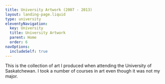 ```yaml
---
title: University Artwork (2007 - 2013)
layout: landing-page.liquid
type: university
eleventyNavigation:
  key: University
  title: University Artwork
  parent: Home
  order: 6
navOptions:
  includeSelf: true
---
```


This is the collection of art I produced when attending the University of Saskatchewan. I took a number of courses in art even though it was not my major.

